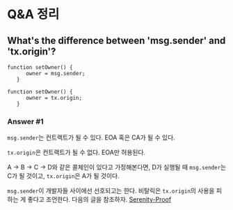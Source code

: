 # Q&A 정리

## What's the difference between 'msg.sender' and 'tx.origin'?

```solidity
function setOwner() {
      owner = msg.sender;
   }
```

```\
function setOwner() {
      owner = tx.origin;
   }
```

### Answer #1

`msg.sender`는 컨트랙트가 될 수 있다.  EOA 혹은 CA가 될 수 있다.

`tx.origin`은 컨트랙트가 될 수 없다. EOA만 허용된다.

A -> B -> C -> D와 같은 콜체인이 있다고 가정해본다면,  D가 실행될 때 `msg.sender`는 C가 될 것이고, `tx.origin`은 A가 될 것이다.

`msg.sender`이 개발자들 사이에선 선호되고는 한다. 비탈릭은 `tx.origin`의 사용을 피하는 게 좋다고 조언한다. 다음의 글을 참조하자. [Serenity-Proof]("Q&A_How_do_I_make_Serenity-Proof.md")

 

